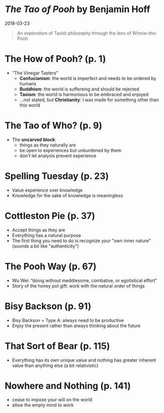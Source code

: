 # *The Tao of Pooh* by Benjamin Hoff
2018-03-23

> An exploration of Taoist philosophy through the lens of Winnie-the-Pooh

# The How of Pooh? (p. 1)
- "The Vinegar Tasters"
  - **Confucianism**: the world is imperfect and needs to be ordered by humans
  - **Buddhism**: the world is suffereing and should be rejected
  - **Taoism**: the world is harmonious to be embraced and enjoyed
  - ...not stated, but **Christianity**: I was made for something other than this world


# The Tao of Who? (p. 9)
- The **uncarved block**: 
  - things as they naturally are
  - be open to experiences but unburdened by them
  - don't let analysis prevent experience

# Spelling Tuesday (p. 23)
- Value experience over knowledge 
- Knowledge for the sake of knowledge is meaningless

# Cottleston Pie (p. 37)
- Accept things as they are
- Everything has a natural purpose
- The first thing you need to do is recognize your "own inner nature" (sounds a bit like "authenticity")

# The Pooh Way (p. 67)
- Wu Wei: “doing without meddlesome, combative, or egotistical effort”
- Story of the honey pot gift: work with the natural order of things 

# Bisy Backson (p. 91)
- Bisy Backson = Type A: always need to be productive
- Enjoy the present rather than always thinking about the future

# That Sort of Bear (p. 115)
- Everything has its own unique value and nothing has greater inherent value than anything else (a bit relativistic)

# Nowhere and Nothing (p. 141)
- cease to impose your will on the world
- allow the empty mind to work